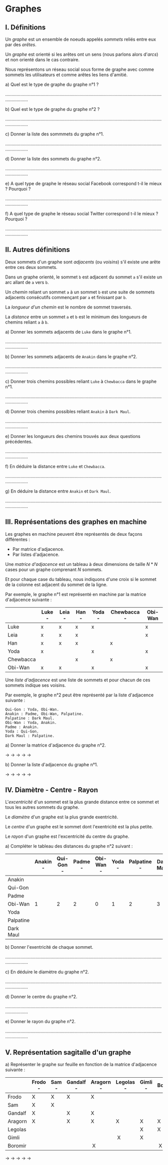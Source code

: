 # Graphes

## I. Définitions

Un *graphe* est un ensemble de noeuds appelés *sommets* reliés entre eux par des *arêtes*.

Un *graphe* est orienté si les arêtes ont un sens (nous parlons alors d'*arcs*) et non orienté dans le cas contraire.

Nous représentons un réseau social sous forme de graphe avec comme sommets les utilisateurs et comme arêtes les liens d'amitié.

a) Quel est le type de graphe du graphe n°1 ?

..............................................................................................................................................

b) Quel est le type de graphe du graphe n°2 ?

..............................................................................................................................................

c) Donner la liste des sommmets du graphe n°1.

..............................................................................................................................................

d) Donner la liste des sommets du graphe n°2.

..............................................................................................................................................

e) A quel type de graphe le réseau social Facebook correspond t-il le mieux ? Pourquoi ?

..............................................................................................................................................

f) A quel type de graphe le réseau social Twitter correspond t-il le mieux ? Pourquoi ?

..............................................................................................................................................

## II. Autres définitions

Deux sommets d'un graphe sont *adjacents* (ou *voisins*) s'il existe une arête entre ces deux sommets.

Dans un graphe orienté, le sommet `b` est adjacent du sommet `a` s'il existe un arc allant de `a` vers `b`.

Un *chemin* reliant un sommet `a` à un sommet `b` est une suite de sommets adjacents consécutifs commençant par `a` et finissant par `b`.

La *longueur d'un chemin* est le nombre de sommet traversés.

La *distance* entre un sommet `a` et `b` est le minimum des longueurs de chemins reliant `a` à `b`.

a) Donner les sommets adjacents de `Luke` dans le graphe n°1.

..............................................................................................................................................

b) Donner les sommets adjacents de `Anakin` dans le graphe n°2.

..............................................................................................................................................

c) Donner trois chemins possibles reliant `Luke` à `Chewbacca` dans le graphe n°1.

..............................................................................................................................................

d) Donner trois chemins possibles reliant `Anakin` à `Dark Maul`.

..............................................................................................................................................

e) Donner les longueurs des chemins trouvés aux deux questions précédentes.

..............................................................................................................................................

f) En déduire la distance entre `Luke` et `Chewbacca`.

..............................................................................................................................................

g) En déduire la distance entre `Anakin` et `Dark Maul`.

..............................................................................................................................................

## III. Représentations des graphes en machine

Les graphes en machine peuvent être représentés de deux façons différentes :

- Par matrice d'adjacence.
- Par listes d'adjacence.

Une *matrice d'adjacence* est un tableau à deux dimensions de taille $N*N$ cases pour un graphe comprenant $N$ sommets.

Et pour chaque case du tableau, nous indiquons d'une croix si le sommet de la colonne est adjacent du sommet de la ligne.

Par exemple, le graphe n°1 est représenté en machine par la matrice d'adjacence suivante :

| | Luke - | Leia - | Han - | Yoda - | Chewbacca - | Obi-Wan |
| --- | --- | --- | --- | --- | --- | --- |
| Luke | x | x | x | x | | x |
| Leia | x | x | x | | | x |
| Han | x | x | x | | x | |
| Yoda | x | | | x | | x |
| Chewbacca | | | x | | x | |
| Obi-Wan | x | x | | x | | x |

Une *liste d'adjacence* est une liste de sommets et pour chacun de ces sommets indique ses voisins.

Par exemple, le graphe n°2 peut être représenté par la liste d'adjacence suivante :

```
Qui-Gon : Yoda, Obi-Wan.
Anakin : Padme, Obi-Wan, Palpatine.
Palpatine : Dark Maul.
Obi-Wan : Yoda, Anakin.
Padme : Anakin.
Yoda : Qui-Gon.
Dark Maul : Palpatine.
```

a) Donner la matrice d'adjacence du graphe n°2.

->
->
->
->
->

b) Donner la liste d'adjacence du graphe n°1.

->
->
->
->
->

## IV. Diamètre - Centre - Rayon

L'*excentricité* d'un sommet est la plus grande distance entre ce sommet et tous les autres sommets du graphe.

Le *diamètre* d'un graphe est la plus grande exentricité.

Le *centre* d'un graphe est le sommet dont l'exentricité est la plus petite.

Le *rayon* d'un graphe est l'excentricité du centre du graphe.

a) Compléter le tableau des distances du graphe n°2 suivant :

| | Anakin - | Qui-Gon - | Padme - | Obi-Wan - | Yoda - | Palpatine - | Dark Maul |
| --- | --- | --- | --- | --- | --- | --- | --- |
|Anakin| | | | | | | |
|Qui-Gon| | | | | | | |
|Padme| | | | | | | |
|Obi-Wan| 1 | 2 | 2 | 0 | 1 | 2 | 3 |
|Yoda| | | | | | | |
|Palpatine| | | | | | | |
|Dark Maul| | | | | | | |

b) Donner l'exentricité de chaque sommet.

..............................................................................................................................................

c) En déduire le diamètre du graphe n°2.

..............................................................................................................................................

d) Donner le centre du graphe n°2.

..............................................................................................................................................

e) Donner le rayon du graphe n°2.

..............................................................................................................................................

## V. Représentation sagitalle d'un graphe

a) Représenter le graphe sur feuille en fonction de la matrice d'adjacence suivante :

| | Frodo - | Sam - | Gandalf - | Aragorn - | Legolas - | Gimli - | Boromir |
| --- | --- | --- | --- | --- | --- | --- | --- |
| Frodo | X | X | X | X | | | |
| Sam | X | X | | |  | | | |
| Gandalf | X | | X | X | | | |
| Aragorn | X | | X | X | X | X | X |
| Legolas | | | | | | X | X | |
| Gimli | | | | | X | X | |
| Boromir | | | | X | | | X |


->
->
->
->
->
